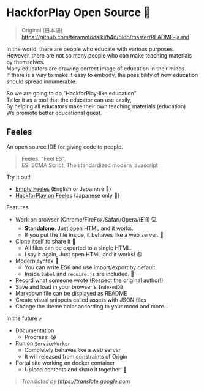 # HackforPlay Open Source 🏫  


> Original (日本語) <https://github.com/teramotodaiki/h4p/blob/master/README-ja.md>

In the world, there are people who educate with various purposes.  
However, there are not so many people who can make teaching materials by themselves.  
Many educators are drawing correct image of education in their minds.  
If there is a way to make it easy to embody, the possibility of new education should spread innumerable.

So we are going to do "HackforPlay-like education"  
Tailor it as a tool that the educator can use easily,  
By helping all educators make their own teaching materials (education)  
We promote better educational quest.  


## Feeles

An open source IDE for giving code to people.  

> Feeles: "Feel *ES*".  
ES: ECMA Script, The standardized modern javascript

Try it out!
- [Empty Feeles](http://teramotodaiki.github.io/h4p/dist/)
(English or Japanese 🍔)
- [HackforPlay on Feeles](https://teramotodaiki.github.io/hackforplay-on-feeles/)
(Japanese only 🍣)


Features
- Work on browser (Chrome/FireFox/Safari/Opera/~~IE11~~) 💻
  - **Standalone**. Just open HTML and it works.
  - If you put the file inside, it behaves like a web server. 🎩
- Clone itself to share it 💌
  - All files can be exported to a single HTML.
  - I say it again, Just open HTML and it works! 😆
- Modern syntax 💄
  - You can write ES6 and use import/export by default.
  - Inside `Babel` and `require.js` are included. 👀
- Record what someone wrote (Respect the original author!)
- Save and load in your browser's `IndexedDB`
- Markdown file can be displayed as README
- Create visual snippets called assets with JSON files
- Change the theme color according to your mood
and more…

In the future ⤴️
- Documentation
  - Progress: 😭
- Run on `ServiceWorker`
  - Completely behaves like a web server
  - It will released from constraints of Origin
- Portal site working on docker container
  - Upload contents and share it together! 🍺

> *Translated by <https://translate.google.com>*
